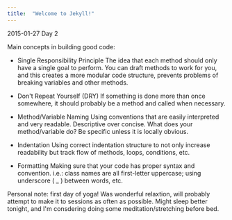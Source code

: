 ```yaml
---
title:  "Welcome to Jekyll!"
---
```


2015-01-27 Day 2

Main concepts in building good code:

  - Single Responsibility Principle
  The idea that each method should only have a single goal to perform.  You can draft methods to work for you, and this creates a more modular code structure, prevents problems of breaking variables and other methods.
  
  - Don't Repeat Yourself (DRY)
  If something is done more than once somewhere, it should probably be a method and called when necessary.
  
  - Method/Variable Naming
  Using conventions that are easily interpreted and very readable.  Descriptive over concise.  What does your method/variable do?  Be specific unless it is locally obvious.
  
  - Indentation
  Using correct indentation structure to not only increase readability but track flow of methods, loops, conditions, etc.
  
  - Formatting
  Making sure that your code has proper syntax and convention.  i.e.: class names are all first-letter uppercase; using underscore ( _ ) between words, etc.
  
  
Personal note: first day of yoga!  Was wonderful relaxtion, will probably attempt to make it to sessions as often as possible.  Might sleep better tonight, and I'm consdering doing some meditation/stretching before bed.
